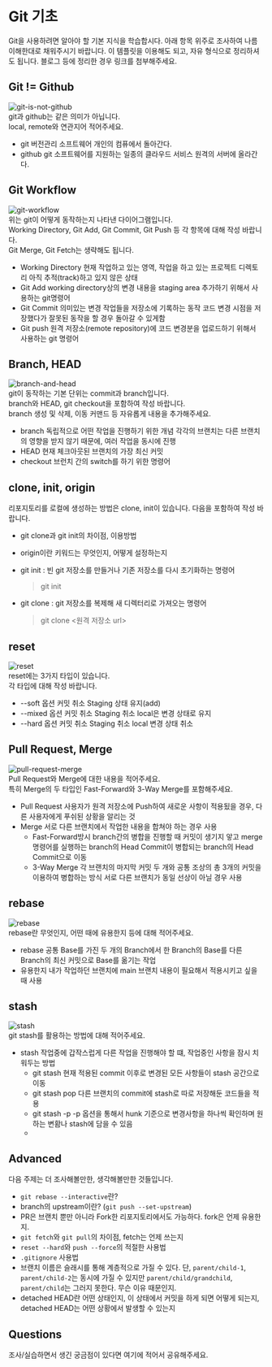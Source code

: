 # Git 기초

Git을 사용하려면 알아야 할 기본 지식을 학습합시다. 아래 항목 위주로 조사하여 나름 이해한대로 채워주시기 바랍니다. 이 템플릿을 이용해도 되고, 자유 형식으로 정리하셔도 됩니다. 블로그 등에 정리한 경우 링크를 첨부해주세요.

## Git != Github

![git-is-not-github](https://user-images.githubusercontent.com/51331195/160232512-3d6686ca-4ae3-4f11-a8d7-c893c0a7526a.png)  
git과 github는 같은 의미가 아닙니다.  
local, remote와 연관지어 적어주세요.

- git
  버전관리 소프트웨어
  개인의 컴퓨에서 돌아간다.
- github
  git 소프트웨어를 지원하는 일종의 클라우드 서비스
  원격의 서버에 올라간다.

## Git Workflow

![git-workflow](https://cdn-media-1.freecodecamp.org/images/1*iL2J8k4ygQlg3xriKGimbQ.png)  
위는 git이 어떻게 동작하는지 나타낸 다이어그램입니다.  
Working Directory, Git Add, Git Commit, Git Push 등 각 항목에 대해 작성 바랍니다.  
Git Merge, Git Fetch는 생략해도 됩니다.

- Working Directory
  현재 작업하고 있는 영역, 작업을 하고 있는 프로젝트 디렉토리
  아직 추적(track)하고 있지 않은 상태
- Git Add
  working directory상의 변경 내용을 staging area 추가하기 위해서 사용하는 git명령어
- Git Commit
  의미있는 변경 작업들을 저장소에 기록하는 동작
  코드 변경 시점을 저장했다가 잘못된 동작을 할 경우 돌아갈 수 있게함
- Git push
  원격 저장소(remote repository)에 코드 변경분을 업로드하기 위해서 사용하는 git 명령어

## Branch, HEAD

![branch-and-head](https://ihatetomatoes.net/wp-content/uploads/2020/04/07-head-pointer.png)  
git이 동작하는 기본 단위는 commit과 branch입니다.  
branch와 HEAD, git checkout을 포함하여 작성 바랍니다.  
branch 생성 및 삭제, 이동 커맨드 등 자유롭게 내용을 추가해주세요.

- branch
  독립적으로 어떤 작업을 진행하기 위한 개념
  각각의 브랜치는 다른 브랜치의 영향을 받지 않기 때문에, 여러 작업을 동시에 진행
- HEAD
  현재 체크아웃된 브랜치의 가장 최신 커밋
- checkout
  브런치 간의 switch를 하기 위한 명령어

## clone, init, origin

리포지토리를 로컬에 생성하는 방법은 clone, init이 있습니다. 다음을 포함하여 작성 바랍니다.

- git clone과 git init의 차이점, 이용방법
- origin이란 키워드는 무엇인지, 어떻게 설정하는지

- git init : 빈 git 저장소를 만들거나 기존 저장소를 다시 초기화하는 명령어
  > git init
- git clone : git 저장소를 복제해 새 디렉터리로 가져오는 명령어
  > git clone <원격 저장소 url>

## reset

![reset](https://user-images.githubusercontent.com/51331195/160235594-8836570b-e8bf-484a-bb92-b2bd6d873066.png)  
reset에는 3가지 타입이 있습니다.  
각 타입에 대해 작성 바랍니다.

- --soft 옵션
  커밋 취소
  Staging 상태 유지(add)
- --mixed 옵션
  커밋 취소
  Staging 취소
  local은 변경 상태로 유지
- --hard 옵션
  커밋 취소
  Staging 취소
  local 변경 상태 취소

## Pull Request, Merge

![pull-request-merge](https://atlassianblog.wpengine.com/wp-content/uploads/bitbucket411-blog-1200x-branches2.png)  
Pull Request와 Merge에 대한 내용을 적어주세요.  
특히 Merge의 두 타입인 Fast-Forward와 3-Way Merge를 포함해주세요.

- Pull Request
  사용자가 원격 저장소에 Push하여 새로운 사항이 적용됬을 경우, 다른 사용자에게 푸쉬된 상황을 알리는 것
- Merge
  서로 다른 브랜치에서 작업한 내용을 합쳐야 하는 경우 사용
  - Fast-Forward방시
    branch간의 병합을 진행할 때 커밋이 생기지 앟고 merge 명령어를 실행하는
    branch의 Head Commit이 병합되는 branch의 Head Commit으로 이동
  - 3-Way Merge
    각 브랜치의 마지막 커밋 두 개와 공통 조상의 총 3개의 커밋을 이용하여 병합하는 방식
    서로 다른 브랜치가 동일 선상이 아닐 경우 사용

## rebase

![rebase](https://user-images.githubusercontent.com/51331195/160234052-7fe70f85-5906-4474-b809-782adae92b3c.png)  
rebase란 무엇인지, 어떤 때에 유용한지 등에 대해 적어주세요.

- rebase
  공통 Base를 가진 두 개의 Branch에서 한 Branch의 Base를 다른 Branch의 최신 커밋으로 Base를 옮기는 작업
- 유용한지
  내가 작업하던 브랜치에 main 브랜치 내용이 필요해서 적용시키고 싶을 때 사용

## stash

![stash](https://d8it4huxumps7.cloudfront.net/bites/wp-content/banners/2023/4/642a663eaff96_git_stash.png)  
git stash를 활용하는 방법에 대해 적어주세요.

- stash
  작업중에 갑작스럽게 다른 작업을 진행해야 할 떄, 작업중인 사항을 잠시 치워두는 방법
  - git stash
    현재 적용된 commit 이후로 변경된 모든 사항들이 stash 공간으로 이동
  - git stash pop
    다른 브랜치의 commit에 stash로 따로 저장해둔 코드들을 적용
  - git stash -p
    -p 옵션을 통해서 hunk 기준으로 변경사항을 하나씩 확인하며 원하는 변홤나 stash에 담을 수 있음
  -

## Advanced

다음 주제는 더 조사해볼만한, 생각해볼만한 것들입니다.

- `git rebase --interactive`란?
- branch의 upstream이란? (`git push --set-upstream`)
- PR은 브랜치 뿐만 아니라 Fork한 리포지토리에서도 가능하다. fork은 언제 유용한지.
- `git fetch`와 `git pull`의 차이점, fetch는 언제 쓰는지
- `reset --hard`와 `push --force`의 적절한 사용법
- `.gitignore` 사용법
- 브랜치 이름은 슬래시를 통해 계층적으로 가질 수 있다. 단, `parent/child-1`, `parent/child-2`는 동시에 가질 수 있지만 `parent/child/grandchild`, `parent/child`는 그러지 못한다. 무슨 이유 때문인지.
- detached HEAD란 어떤 상태인지, 이 상태에서 커밋을 하게 되면 어떻게 되는지, detached HEAD는 어떤 상황에서 발생할 수 있는지

## Questions

조사/실습하면서 생긴 궁금점이 있다면 여기에 적어서 공유해주세요.
